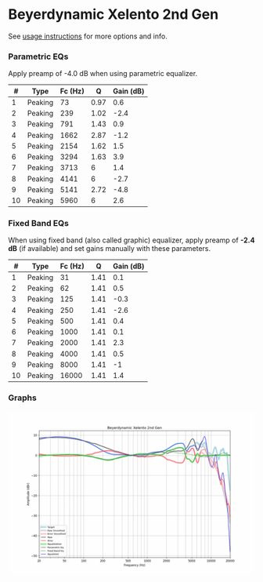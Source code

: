# Beyerdynamic Xelento 2nd Gen
See [usage instructions](https://github.com/jaakkopasanen/AutoEq#usage) for more options and info.

### Parametric EQs
Apply preamp of -4.0 dB when using parametric equalizer.

|   # | Type    |   Fc (Hz) |    Q |   Gain (dB) |
|-----|---------|-----------|------|-------------|
|   1 | Peaking |        73 | 0.97 |         0.6 |
|   2 | Peaking |       239 | 1.02 |        -2.4 |
|   3 | Peaking |       791 | 1.43 |         0.9 |
|   4 | Peaking |      1662 | 2.87 |        -1.2 |
|   5 | Peaking |      2154 | 1.62 |         1.5 |
|   6 | Peaking |      3294 | 1.63 |         3.9 |
|   7 | Peaking |      3713 | 6    |         1.4 |
|   8 | Peaking |      4141 | 6    |        -2.7 |
|   9 | Peaking |      5141 | 2.72 |        -4.8 |
|  10 | Peaking |      5960 | 6    |         2.6 |

### Fixed Band EQs
When using fixed band (also called graphic) equalizer, apply preamp of **-2.4 dB** (if available) and set gains manually with these parameters.

|   # | Type    |   Fc (Hz) |    Q |   Gain (dB) |
|-----|---------|-----------|------|-------------|
|   1 | Peaking |        31 | 1.41 |         0.1 |
|   2 | Peaking |        62 | 1.41 |         0.5 |
|   3 | Peaking |       125 | 1.41 |        -0.3 |
|   4 | Peaking |       250 | 1.41 |        -2.6 |
|   5 | Peaking |       500 | 1.41 |         0.4 |
|   6 | Peaking |      1000 | 1.41 |         0.1 |
|   7 | Peaking |      2000 | 1.41 |         2.3 |
|   8 | Peaking |      4000 | 1.41 |         0.5 |
|   9 | Peaking |      8000 | 1.41 |        -1   |
|  10 | Peaking |     16000 | 1.41 |         1.4 |

### Graphs
![](./Beyerdynamic%20Xelento%202nd%20Gen.png)
